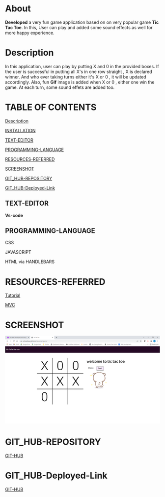 # About

**Developed** a very fun game application based on on very popular
game **Tic Tac Toe**.
In this, User can play and added some sound effects as well for more happy experience.

# Description
In this application, user can play by putting X and 0 in the
provided boxes. If the user is successful in putting all X's in one row straight , X is declared winner. And who ever taking turns either it's X or 0 , it will be updated accordingly. 
Also, fun **Gif** image is added when X or 0 , either one 
win the game. At each turn, some sound effets are added too.


# TABLE OF CONTENTS
[ Description](#Description)

[INSTALLATION](#INSTALLATION)

[TEXT-EDITOR](#TEXT-EDITOR)

[PROGRAMMING-LANGUAGE](#PROGRAMMING-LANGUAGE)

[RESOURCES-REFERRED](#RESOURCES-REFERRED)

[SCREENSHOT](#SCREENSHOT)

[GIT_HUB-REPOSITORY](#GIT_HUB-REPOSITORY)

[GIT_HUB-Deployed-Link](#GIT_HUB-Deployed-Link)





## TEXT-EDITOR
**Vs-code**

## PROGRAMMING-LANGUAGE

CSS

JAVASCRIPT

HTML via HANDLEBARS


# RESOURCES-REFERRED
[Tutorial](https://www.youtube.com/watch?v=B3pmT7Cpi24&t=303s)

[MVC](https://www.youtube.com/watch?v=sSLGP-_2gOI)





# SCREENSHOT
![SCREENSHOT](tictactoe.png)

# GIT_HUB-REPOSITORY
[GIT-HUB](https://github.com/nehreetkaur/Javascript-game)

# GIT_HUB-Deployed-Link
[GIT-HUB](https://nehreetkaur.github.io/Javascript-game/)